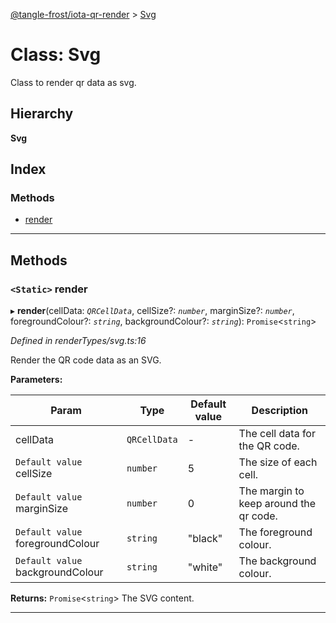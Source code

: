 [@tangle-frost/iota-qr-render](../README.md) > [Svg](../classes/svg.md)

# Class: Svg

Class to render qr data as svg.

## Hierarchy

**Svg**

## Index

### Methods

* [render](svg.md#render)

---

## Methods

<a id="render"></a>

### `<Static>` render

▸ **render**(cellData: *`QRCellData`*, cellSize?: *`number`*, marginSize?: *`number`*, foregroundColour?: *`string`*, backgroundColour?: *`string`*): `Promise`<`string`>

*Defined in renderTypes/svg.ts:16*

Render the QR code data as an SVG.

**Parameters:**

| Param | Type | Default value | Description |
| ------ | ------ | ------ | ------ |
| cellData | `QRCellData` | - |  The cell data for the QR code. |
| `Default value` cellSize | `number` | 5 |  The size of each cell. |
| `Default value` marginSize | `number` | 0 |  The margin to keep around the qr code. |
| `Default value` foregroundColour | `string` | &quot;black&quot; |  The foreground colour. |
| `Default value` backgroundColour | `string` | &quot;white&quot; |  The background colour. |

**Returns:** `Promise`<`string`>
The SVG content.

___

